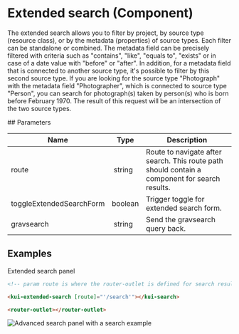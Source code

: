# Extended search (Component)

The extended search allows you to filter by project, by source type (resource class), or by the metadata (properties) of source types. Each filter can be standalone or combined. The metadata field can be precisely filtered with criteria such as "contains", "like", "equals to", "exists" or in case of a date value with "before" or "after". In addition, for a metadata field that is connected to another source type, it's possible to filter by this second source type. If you are looking for the source type "Photograph" with the metadata field "Photographer", which is connected to source type "Person", you can search for photograph(s) taken by person(s) who is born before February 1970. The result of this request will be an intersection of the two source types.

## Parameters

Name | Type | Description
--- | --- | ---
route | string | Route to navigate after search. This route path should contain a component for search results.
toggleExtendedSearchForm | boolean | Trigger toggle for extended search form.
gravsearch | string | Send the gravsearch query back.

## Examples

Extended search panel

```html
<!-- param route is where the router-outlet is defined for search results -->

<kui-extended-search [route]="'/search'"></kui-search>

<router-outlet></router-outlet>
```

![Advanced search panel with a search example](../../../../assets/images/dsp-ui/extended-search.png)
